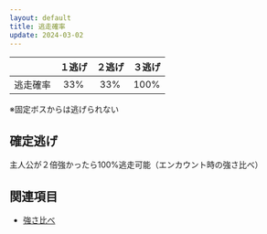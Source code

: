 ```yaml
---
layout: default
title: 逃走確率
update: 2024-03-02
---
```



|          | １逃げ | ２逃げ | ３逃げ |
|:--------:|:------:|:------:|:------:|
| 逃走確率 |    33% |    33% |   100% |

※固定ボスからは逃げられない

## 確定逃げ

主人公が２倍強かったら100%逃走可能（エンカウント時の強さ比べ）

## 関連項目

* [強さ比べ](monster_lv.md)
